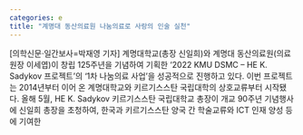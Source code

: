 ```yaml
---
categories: e
title: "계명대 동산의료원 나눔의료로 사랑의 인술 실천"
---
```

[의학신문·일간보사=박재영 기자] 계명대학교(총장 신일희)와 계명대 동산의료원(의료원장 이세엽)이 창립 125주년을 기념하여 기획한 ‘2022 KMU DSMC – HE K. Sadykov 프로젝트’의 ‘1차 나눔의료 사업’을 성공적으로 진행하고 있다. 이번 프로젝트는 2014년부터 이어 온 계명대학교와 키르기스스탄 국립대학의 상호교류부터 시작됐다. 올해 5월, HE K. Sadykov 키르기스스탄 국립대학교 총장이 개교 90주년 기념행사에 신일희 총장을 초청하여, 한국과 키르기스스탄 양국 간 학술교류와 ICT 인재 양성 등에 기여한
